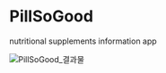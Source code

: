# PillSoGood
nutritional supplements information app

![PillSoGood_결과물](https://user-images.githubusercontent.com/56338283/159134549-34cf9079-4d1e-4ff3-a583-cf7780a0afaf.png)
